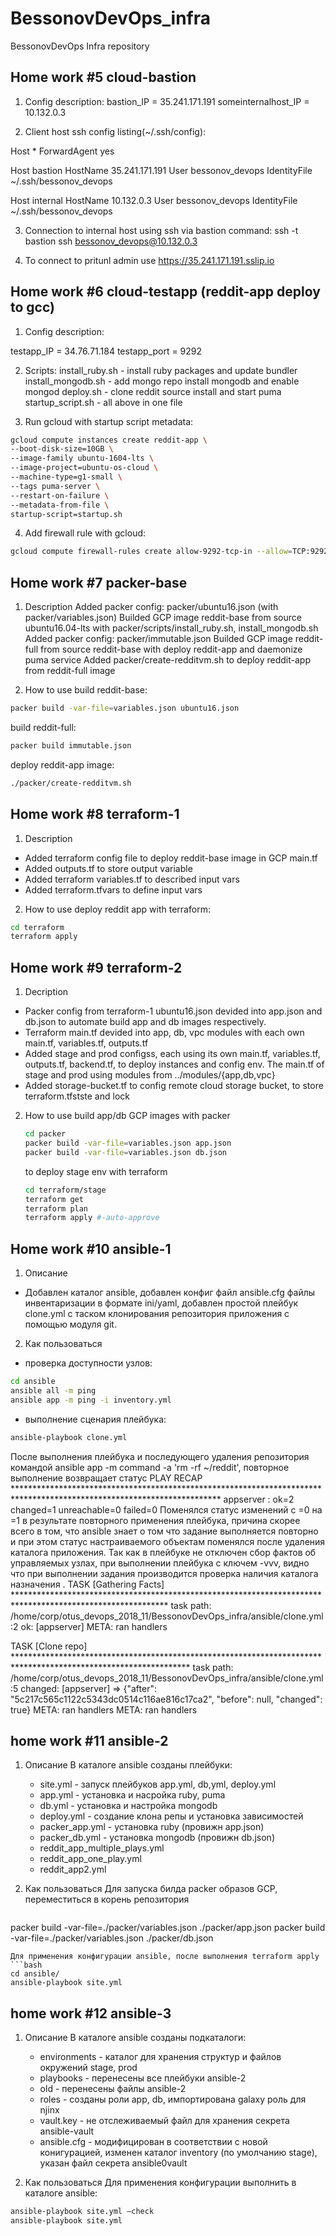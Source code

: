 # BessonovDevOps_infra
BessonovDevOps Infra repository

## Home work #5 cloud-bastion
1. Config description:
	bastion_IP = 35.241.171.191
	someinternalhost_IP = 10.132.0.3

2. Client host ssh config listing(~/.ssh/config):

Host            *
  ForwardAgent  yes

Host            bastion
  HostName      35.241.171.191
  User          bessonov_devops
  IdentityFile  ~/.ssh/bessonov_devops

Host            internal
  HostName      10.132.0.3
  User          bessonov_devops
  IdentityFile  ~/.ssh/bessonov_devops

3. Connection to internal host using ssh via bastion command:
        ssh -t bastion ssh bessonov_devops@10.132.0.3

4. To connect to pritunl admin use https://35.241.171.191.sslip.io

## Home work #6 cloud-testapp (reddit-app deploy to gcc)

1. Config description:

testapp_IP = 34.76.71.184
testapp_port = 9292

2. Scripts:
	install_ruby.sh - install ruby packages and update bundler
 	install_mongodb.sh - add mongo repo install mongodb and enable mongod
 	deploy.sh - clone reddit source install and start puma
 	startup_script.sh - all above in one file

3. Run gcloud with startup script metadata:
  ```bash
  gcloud compute instances create reddit-app \
  --boot-disk-size=10GB \
  --image-family ubuntu-1604-lts \
  --image-project=ubuntu-os-cloud \
  --machine-type=g1-small \
  --tags puma-server \
  --restart-on-failure \
  --metadata-from-file \
  startup-script=startup.sh
  ```
4. Add firewall rule with gcloud:
  ```bash
  gcloud compute firewall-rules create allow-9292-tcp-in --allow=TCP:9292
  ```
## Home work #7 packer-base

1. Description
  Added packer config: packer/ubuntu16.json (with packer/variables.json)
  Builded GCP image reddit-base from source ubuntu16.04-lts with packer/scripts/install_ruby.sh, install_mongodb.sh
  Added packer config: packer/immutable.json
  Builded GCP image reddit-full from source reddit-base with deploy reddit-app and daemonize puma service
  Added packer/create-redditvm.sh to deploy reddit-app from reddit-full image

2. How to use
  build reddit-base:
  ```bash
  packer build -var-file=variables.json ubuntu16.json
  ```

  build reddit-full:
  ```bash
  packer build immutable.json
  ```
  deploy reddit-app image:
  ```bash
  ./packer/create-redditvm.sh
  ```

## Home work #8 terraform-1

1. Description
  - Added terraform config file to deploy reddit-base image in GCP main.tf
  - Added outputs.tf to store output variable
  - Added terraform variables.tf to described input vars
  - Added terraform.tfvars to define input vars

2. How to use
  deploy reddit app with terraform:
  ```bash
  cd terraform
  terraform apply
  ```

## Home work #9 terraform-2

1. Decription
  - Packer config from terraform-1 ubuntu16.json devided into app.json and db.json to automate build app and db images respectively.
  - Terraform main.tf devided into app, db, vpc modules with each own main.tf, variables.tf, outputs.tf
  - Added stage and prod configss, each using its own main.tf, variables.tf, outputs.tf, backend.tf, to deploy instances and config env. The main.tf of stage and prod using modules from ../modules/{app,db,vpc}
  - Added storage-bucket.tf to config remote cloud storage bucket, to store terraform.tfstste and lock
2. How to use
   build app/db GCP images with packer
   ```bash
   cd packer
   packer build -var-file=variables.json app.json
   packer build -var-file=variables.json db.json
   ```
   to deploy stage env with terraform
   ```bash
   cd terraform/stage
   terraform get
   terraform plan
   terraform apply #-auto-approve
   ```

## Home work #10 ansible-1
1. Описание
  - Добавлен каталог ansible, добавлен конфиг файл ansible.cfg файлы инвентаризации в формате ini/yaml, добавлен простой плейбук clone.yml с таском клонирования репозитория приложения с помощью модуля git.

2. Как пользоваться
  - проверка доступности узлов:
  ```bash
  cd ansible
  ansible all -m ping
  ansible app -m ping -i inventory.yml
  ```
  - выполнение сценария плейбука:
  ```bash
  ansible-playbook clone.yml
  ```
  После выполнения плейбука и последующего удаления репозитория командой ansible app -m command -a 'rm -rf
~/reddit', повторное выполнение возвращает статус
PLAY RECAP ***********************************************************************************************************************
appserver                  : ok=2    changed=1    unreachable=0    failed=0
Поменялся статус изменений c =0 на =1 в результате повторного применения плейбука, причина скорее всего в том, что ansible знает о том что задание выполняется повторно и при этом статус настраиваемого объектам поменялся после удаления каталога приложения. Так как в плейбуке не отключен сбор фактов об управляемых узлах, при выполнении плейбука с ключем -vvv, видно что при выполнении задания производится проверка наличия каталога назначения .
TASK [Gathering Facts] ***********************************************************************************************************
task path: /home/corp/otus_devops_2018_11/BessonovDevOps_infra/ansible/clone.yml:2
ok: [appserver]
META: ran handlers

TASK [Clone repo] ****************************************************************************************************************
task path: /home/corp/otus_devops_2018_11/BessonovDevOps_infra/ansible/clone.yml:5
changed: [appserver] => {"after": "5c217c565c1122c5343dc0514c116ae816c17ca2", "before": null, "changed": true}
META: ran handlers
META: ran handlers

## home work #11 ansible-2
1. Описание
   В каталоге ansible созданы плейбуки:
   * site.yml - запуск плейбуков app.yml, db,yml, deploy.yml
   * app.yml - установка и насройка ruby, puma
   * db.yml - установка и настройка mongodb
   * deploy.yml - создание клона репы и установка зависимостей
   * packer_app.yml - установка ruby (провижн app.json)
   * packer_db.yml - установка mongodb (провижн db.json)
   * reddit_app_multiple_plays.yml
   * reddit_app_one_play.yml
   * reddit_app2.yml

2. Как пользоваться
   Для запуска билда packer образов GCP, переместиться в корень репозитория
   ```bash
  packer build -var-file=./packer/variables.json ./packer/app.json
  packer build -var-file=./packer/variables.json ./packer/db.json
  ```
  Для применения конфигурации ansible, после выполнения terraform apply
  ```bash
  cd ansible/
  ansible-playbook site.yml
  ```
## home work #12 ansible-3
1. Описание
   В каталоге ansible созданы подкаталоги:
   * environments - каталог для хранения структур и файлов окружений stage, prod
   * playbooks - перенесены все плейбуки ansible-2
   * old - перенесены файлы ansible-2
   * roles - созданы роли app, db, импортирована galaxy роль для njinx
   * vault.key - не отслеживаемый файл для хранения секрета ansible-vault
   * ansible.cfg - модифицирован в соответствии с новой конигурацией, изменен каталог inventory (по умолчанию stage), указан файл секрета ansible0vault

2. Как пользоваться
   Для применения конфигурации выполнить в каталоге ansible:
  ```bash
  ansible-playbook site.yml —check
  ansible-playbook site.yml
  ```
